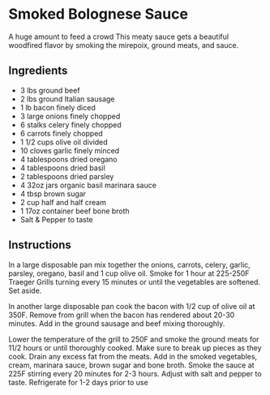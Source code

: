 # Smoked Bolognese Sauce
A huge amount to feed a crowd This meaty sauce gets a beautiful woodfired flavor by smoking the mirepoix, ground meats, and sauce. 

## Ingredients 
- 3 lbs ground beef 
- 2 lbs ground Italian sausage 
- 1 lb bacon finely diced 
- 3 large onions finely chopped 
- 6 stalks celery finely chopped 
- 6 carrots finely chopped 
- 1 1/2 cups olive oil divided 
- 10 cloves garlic finely minced 
- 4 tablespoons dried oregano 
- 4 tablespoons dried basil 
- 2 tablespoons dried parsley 
- 4 32oz jars organic basil marinara sauce 
- 4 tbsp brown sugar 
- 2 cup half and half cream
- 1 17oz container beef bone broth
- Salt & Pepper to taste 

## Instructions
In a large disposable pan mix together the onions, carrots, celery, garlic, parsley, oregano, basil and 1 cup olive oil. Smoke for 1 hour at 225-250F Traeger Grills turning every 15 minutes or until the vegetables are softened. Set aside. 

In another large disposable pan cook the bacon with 1/2 cup of olive oil at 350F. Remove from grill when the bacon has rendered about 20-30 minutes. Add in the ground sausage and beef mixing thoroughly. 

Lower the temperature of the grill to 250F and smoke the ground meats for 11/2 hours or until thoroughly cooked. Make sure to break up pieces as they cook. Drain any excess fat from the meats. Add in the smoked vegetables, cream, marinara sauce, brown sugar and bone broth.  Smoke the sauce at 225F stirring every 20 minutes for 2-3 hours. Adjust with salt and pepper to taste. Refrigerate for 1-2 days prior to use